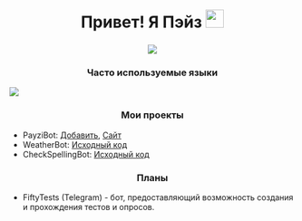 <h1 align="center">Привет! Я Пэйз 
<img src="https://github.com/blackcater/blackcater/raw/main/images/Hi.gif" height="32"/></h1> 
<h3 align="center"><img src="https://skillicons.dev/icons?i=discordjs,nodejs,typescript,mongodb,vue,vscode,windows" />
</h3>

<h3 align="center">Часто используемые языки</h3>
<img src="https://github-readme-stats.vercel.app/api/top-langs/?username=payziii&theme=dark&hide_border=true&layout=compact"/>

<h3 align="center">Мои проекты</h3>
<ul>
    <li>PayziBot: <a href="https://discord.com/api/oauth2/authorize?client_id=576442351426207744&permissions=1411299798102&scope=bot" target="_blank">Добавить</a>, <a href="https://payzibot.ru" target="_blank">Сайт</a></li>
    <li>WeatherBot: <a href="https://github.com/Payziii/WeatherBot" target="_blank">Исходный код</a></li>
    <li>CheckSpellingBot: <a href="https://github.com/Payziii/CheckSpellingBot" target="_blank">Исходный код</a></li>
</ul>

<h3 align="center">Планы</h3>
<ul>
    <li>FiftyTests (Telegram) - бот, предоставляющий возможность создания и прохождения тестов и опросов.</li>
</ul>
